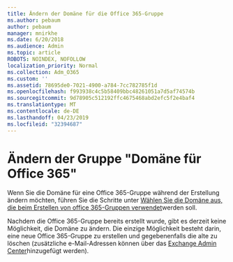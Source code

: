 ```yaml
---
title: Ändern der Domäne für die Office 365-Gruppe
ms.author: pebaum
author: pebaum
manager: mnirkhe
ms.date: 6/20/2018
ms.audience: Admin
ms.topic: article
ROBOTS: NOINDEX, NOFOLLOW
localization_priority: Normal
ms.collection: Adm_O365
ms.custom: ''
ms.assetid: 78695de0-7021-4900-a784-7cc782785f1d
ms.openlocfilehash: f993938c4c5b58409bbc48261051a7d5af74574b
ms.sourcegitcommit: 9d78905c512192ffc4675468abd2efc5f2e4baf4
ms.translationtype: MT
ms.contentlocale: de-DE
ms.lasthandoff: 04/23/2019
ms.locfileid: "32394687"
---
```

# <a name="change-the-domain-for-office-365-group"></a>Ändern der Gruppe "Domäne für Office 365"

Wenn Sie die Domäne für eine Office 365-Gruppe während der Erstellung ändern möchten, führen Sie die Schritte unter [Wählen Sie die Domäne aus, die beim Erstellen von office 365-Gruppen verwendet](https://support.office.com/article/7cf5655d-e523-4bc3-a93b-3ccebf44a01a.aspx)werden soll.
  
Nachdem die Office 365-Gruppe bereits erstellt wurde, gibt es derzeit keine Möglichkeit, die Domäne zu ändern. Die einzige Möglichkeit besteht darin, eine neue Office 365-Gruppe zu erstellen und gegebenenfalls die alte zu löschen (zusätzliche e-Mail-Adressen können über das [Exchange Admin Center](https://outlook.office365.com/ecp.aspx)hinzugefügt werden).